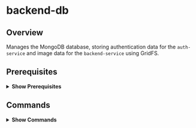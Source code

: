 # backend-db

## Overview

Manages the MongoDB database, storing authentication data for the `auth-service` and image data for the `backend-service` using GridFS.

## Prerequisites

<details><summary><b>Show Prerequisites</b></summary>
  
- Docker (for containerization)
- MongoDB (if running locally without Docker)

</details>

## Commands

<details><summary><b>Show Commands</b></summary>
  
### Setup

- Create the Docker network:
  ```sh
  docker network create my-network
  ```

### Build

- Build the Docker image:
  ```sh
  docker build -t backend-db .
  ```

### Run

- Run the container:
  ```sh
  docker run -d -p 27017:27017 --network my-network --env-file .env backend-db
  ```

### Debugging

- Check logs:
  ```sh
  docker logs <container-id>
  ```

### Environment Variables

- Create a .env file with:
  ```diff
  MONGO_ROOT_USER=admin
  MONGO_ROOT_PASS=admin
  MONGO_INITDB_DATABASE=sketch-app
  ```

</details>
